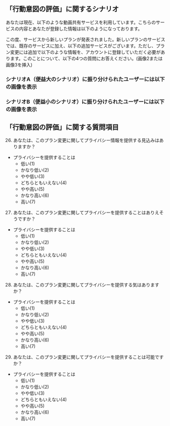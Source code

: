「行動意図の評価」に関するシナリオ
---

あなたは現在、以下のような動画共有サービスを利用しています。こちらのサービスの内容とあなたが登録した情報は以下のようになっております。

この度、サービスから新しいプランが発表されました。新しいプランのサービスでは、既存のサービスに加え、以下の追加サービスがございます。ただし、プラン変更には追加で以下のような情報を、アカウントに登録していただく必要があります。このことについて、以下の4つの質問にお答えください。(画像2または画像3を挿入)

### シナリオA（便益大のシナリオ）に振り分けられたユーザーには以下の画像を表示

### シナリオB（便益小のシナリオ）に振り分けられたユーザーには以下の画像を表示



「行動意図の評価」に関する質問項目
---
26. あなたは、このプラン変更に関してプライバシー情報を提供する見込みはありますか？
 - プライバシーを提供することは
   - 低い(1)
   - かなり低い(2)
   - やや低い(3)
   - どちらともいえない(4)
   - やや高い(5)
   - かなり高い(6)
   - 高い(7)
27. あなたは、このプラン変更に関してプライバシーを提供することはありえそうですか？
 - プライバシーを提供することは
   - 低い(1)
   - かなり低い(2)
   - やや低い(3)
   - どちらともいえない(4)
   - やや高い(5)
   - かなり高い(6)
   - 高い(7)
28. あなたは、このプラン変更に関してプライバシーを提供する気はありますか？
 - プライバシーを提供することは
   - 低い(1)
   - かなり低い(2)
   - やや低い(3)
   - どちらともいえない(4)
   - やや高い(5)
   - かなり高い(6)
   - 高い(7)
29. あなたは、このプラン変更に関してプライバシーを提供することは可能ですか？
 - プライバシーを提供することは
   - 低い(1)
   - かなり低い(2)
   - やや低い(3)
   - どちらともいえない(4)
   - やや高い(5)
   - かなり高い(6)
   - 高い(7)




